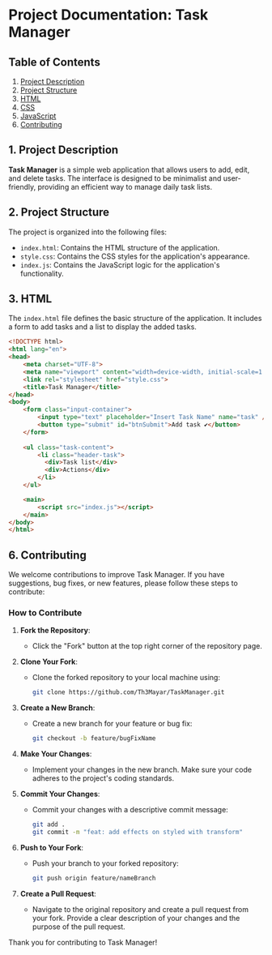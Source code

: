 # Project Documentation: Task Manager

## Table of Contents
1. [Project Description](#description)
2. [Project Structure](#structure)
3. [HTML](#html)
4. [CSS](https://github.com/Th3Mayar/TaskManager/blob/main/style.css)
5. [JavaScript](https://github.com/Th3Mayar/TaskManager/blob/main/index.js)
6. [Contributing](#contributing)

<a name="description"></a>
## 1. Project Description

**Task Manager** is a simple web application that allows users to add, edit, and delete tasks. The interface is designed to be minimalist and user-friendly, providing an efficient way to manage daily task lists.

<a name="structure"></a>
## 2. Project Structure

The project is organized into the following files:

- `index.html`: Contains the HTML structure of the application.
- `style.css`: Contains the CSS styles for the application's appearance.
- `index.js`: Contains the JavaScript logic for the application's functionality.

<a name="html"></a>
## 3. HTML

The `index.html` file defines the basic structure of the application. It includes a form to add tasks and a list to display the added tasks.

```html
<!DOCTYPE html>
<html lang="en">
<head>
    <meta charset="UTF-8">
    <meta name="viewport" content="width=device-width, initial-scale=1.0">
    <link rel="stylesheet" href="style.css">
    <title>Task Manager</title>
</head>
<body>
    <form class="input-container">
        <input type="text" placeholder="Insert Task Name" name="task" />
        <button type="submit" id="btnSubmit">Add task ✔️</button>
    </form>
    
    <ul class="task-content">
        <li class="header-task">
          <div>Task list</div>
          <div>Actions</div>
        </li>
    </ul>

    <main>
        <script src="index.js"></script>
    </main>
</body>
</html>
```
<a name="contributing"></a>

## 6. Contributing

We welcome contributions to improve Task Manager. If you have suggestions, bug fixes, or new features, please follow these steps to contribute:

### How to Contribute

1. **Fork the Repository**:
   - Click the "Fork" button at the top right corner of the repository page.

2. **Clone Your Fork**:
   - Clone the forked repository to your local machine using:
     ```bash
     git clone https://github.com/Th3Mayar/TaskManager.git
     ```

3. **Create a New Branch**:
   - Create a new branch for your feature or bug fix:
     ```bash
     git checkout -b feature/bugFixName
     ```

4. **Make Your Changes**:
   - Implement your changes in the new branch. Make sure your code adheres to the project's coding standards.

5. **Commit Your Changes**:
   - Commit your changes with a descriptive commit message:
     ```bash
     git add .
     git commit -m "feat: add effects on styled with transform"
     ```

6. **Push to Your Fork**:
   - Push your branch to your forked repository:
     ```bash
     git push origin feature/nameBranch
     ```

7. **Create a Pull Request**:
   - Navigate to the original repository and create a pull request from your fork. Provide a clear description of your changes and the purpose of the pull request.

Thank you for contributing to Task Manager!
